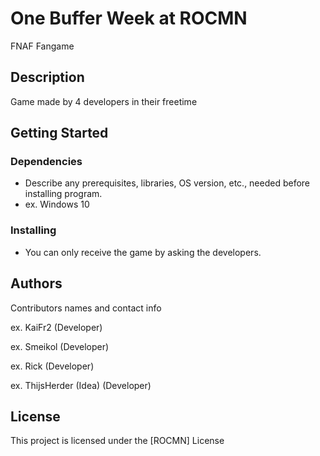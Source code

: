 # One Buffer Week at ROCMN

FNAF Fangame

## Description

Game made by 4 developers in their freetime

## Getting Started

### Dependencies

* Describe any prerequisites, libraries, OS version, etc., needed before installing program.
* ex. Windows 10

### Installing

* You can only receive the game by asking the developers.

## Authors

Contributors names and contact info

<p>ex. KaiFr2  (Developer)</p>
<p>ex. Smeikol (Developer)</p>
<p>ex. Rick (Developer)</p>
<p>ex. ThijsHerder (Idea) (Developer)</p>

## License

This project is licensed under the [ROCMN] License
